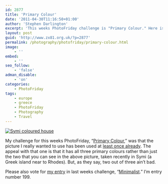 ```yaml
---
id: 2877
title: 'Primary Colour'
date: '2011-04-30T11:16:50+01:00'
author: 'Stephen Darlington'
excerpt: 'This weeks PhotoFriday challenge is "Primary Colour." Here is my entry.'
layout: post
guid: 'http://www.zx81.org.uk/?p=2877'
permalink: /photography/photofriday/primary-colour.html
image:
    - ''
embed:
    - ''
seo_follow:
    - 'false'
adman_disable:
    - 'on'
categories:
    - PhotoFriday
tags:
    - europe
    - greece
    - PhotoFriday
    - Photography
    - Travel
---
```


[![Symi coloured house](https://i0.wp.com/farm6.static.flickr.com/5263/5632203999_f856f98c85.jpg?resize=333%2C500)](http://www.flickr.com/photos/stephendarlington/5632203999/ "Symi coloured house by stephendarlington, on Flickr")

My challenge for this weeks PhotoFriday, “[Primary Colour](http://www.photofriday.com/archives/challenge/001079.php),” was that the picture I really wanted to use has been used at [least once already](http://www.zx81.org.uk/photography/photofriday/vivid.html). The appeal with that one is that it has all three primary colours rather than just the two that you can see in the above picture, taken recently in Symi (a Greek island near to Rhodes). But, as they say, two out of three ain’t bad.

Please also vote for [my entry](http://www.zx81.org.uk/photography/photofriday/minimalist.html) in last weeks challenge, “[Minimalist](http://www.photofriday.com/linkviewer.php?id=1077).” I’m entry number 199.